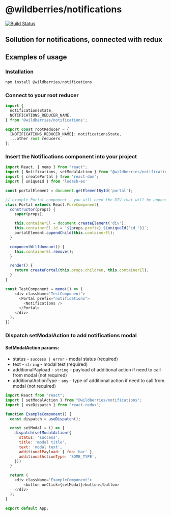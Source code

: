 # @wildberries/notifications

[![Build Status](https://travis-ci.com/mihanizm56/notifications.svg?branch=master)](https://travis-ci.com/mihanizm56/notifications)

## Sollution for notifications, connected with redux

## Examples of usage

### Installation

```javascript
npm install @wildberries/notifications
```

### Connect to your root reducer

```javascript
import {
  notificationsState,
  NOTIFICATIONS_REDUCER_NAME,
} from '@wildberries/notifications';

export const rootReducer = {
  [NOTIFICATIONS_REDUCER_NAME]: notificationsState,
  ...other root reducers
};
```

### Insert the Notifications component into your project

```javascript
import React, { memo } from "react";
import { Notifications, setModalAction } from "@wildberries/notifications";
import { createPortal } from 'react-dom';
import { uniqueId } from 'lodash-es'

const portalElement = document.getElementById('portal');

// example Portal component - you will need the DIV that will be appended by notifications
class Portal extends React.PureComponent{
  constructor(props) {
    super(props);

    this.containerEl = document.createElement('div');
    this.containerEl.id = `${props.prefix}_${uniqueId('id_')}`;
    portalElement.appendChild(this.containerEl);
  }

  componentWillUnmount() {
    this.containerEl.remove();
  }

  render() {
    return createPortal(this.props.children, this.containerEl);
  }
}

const TestComponent = memo(() => (
    <div className="TestComponent">
      <Portal prefix="notifications">
        <Notifications />
      </Portal>
    </div>
  );
})
```

### Dispatch setModalAction to add notifications modal

#### SetModalAction params:
 - status - `success | error` - modal status (required)
 - text - `string` - modal test (required)
 - additionalPayload - `string` - payload of additional action if need to call from modal (not required)
 - additionalActionType - `any` - type of additional action if need to call from modal (not required)

```javascript
import React from "react";
import { setModalAction } from "@wildberries/notifications";
import { useDispatch } from "react-redux";

function ExampleComponent() {
  const dispatch = useDispatch();

  const setModal = () => {
    dispatch(setModalAction({
      status: 'success',
      title: 'modal title',
      text: 'modal text',
      additionalPayload: { foo:'bar' }, 
      additionalActionType: 'SOME_TYPE',
    }))
  }

  return (
    <div className="ExampleComponent">
        <button onClick={setModal}>button</button>
    </div>
  );
}

export default App;
```